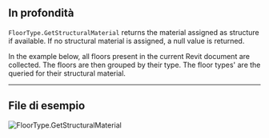 ## In profondità
`FloorType.GetStructuralMaterial` returns the material assigned as structure if available. If no structural material is assigned, a null value is returned.

In the example below, all floors present in the current Revit document are collected. The floors are then grouped by their type. The floor types' are the queried for their structural material.
___
## File di esempio

![FloorType.GetStructuralMaterial](./Revit.Elements.FloorType.GetStructuralMaterial_img.jpg)
